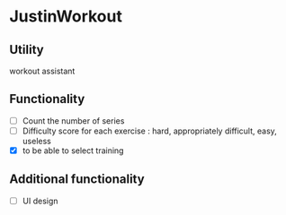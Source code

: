 # JustinWorkout

## Utility
workout assistant

## Functionality

- [ ]  Count the number of series
- [ ]  Difficulty score for each exercise : hard, appropriately difficult, easy, useless
- [x]  to be able to select training

## Additional functionality

- [ ]  UI design

